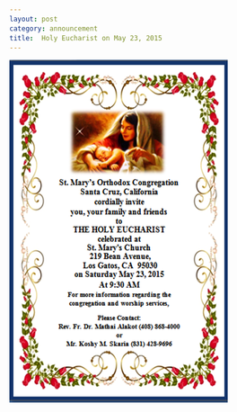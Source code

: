 ```yaml
---
layout: post
category: announcement
title:  Holy Eucharist on May 23, 2015
---
```


<p><img src="assets/images/2015-05-23.png" alt="Holy Eucharist" /></p>

